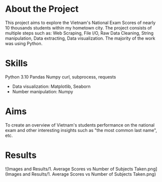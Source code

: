 # About the Project
This project aims to explore the Vietnam's National Exam Scores of nearly 10 thousands students within my hometown city. 
The project consists of multiple steps such as: Web Scraping, File I/O, Raw Data Cleaning, String manipulation, Data extracting, Data visualization. 
The majority of the work was using Python.

# Skills
Python 3.10
Pandas
Numpy
curl, subprocess, requests
- Data visualization: Matplotlib, Seaborn
- Number manipulation: Numpy

# Aims
To create an overview of Vietnam's students performance on the national exam and other interesting insights such as "the most common last name", etc. 



# Results
![Images and Results/1. Average Scores vs Number of Subjects Taken.png](Images and Results/1. Average Scores vs Number of Subjects Taken.png)
